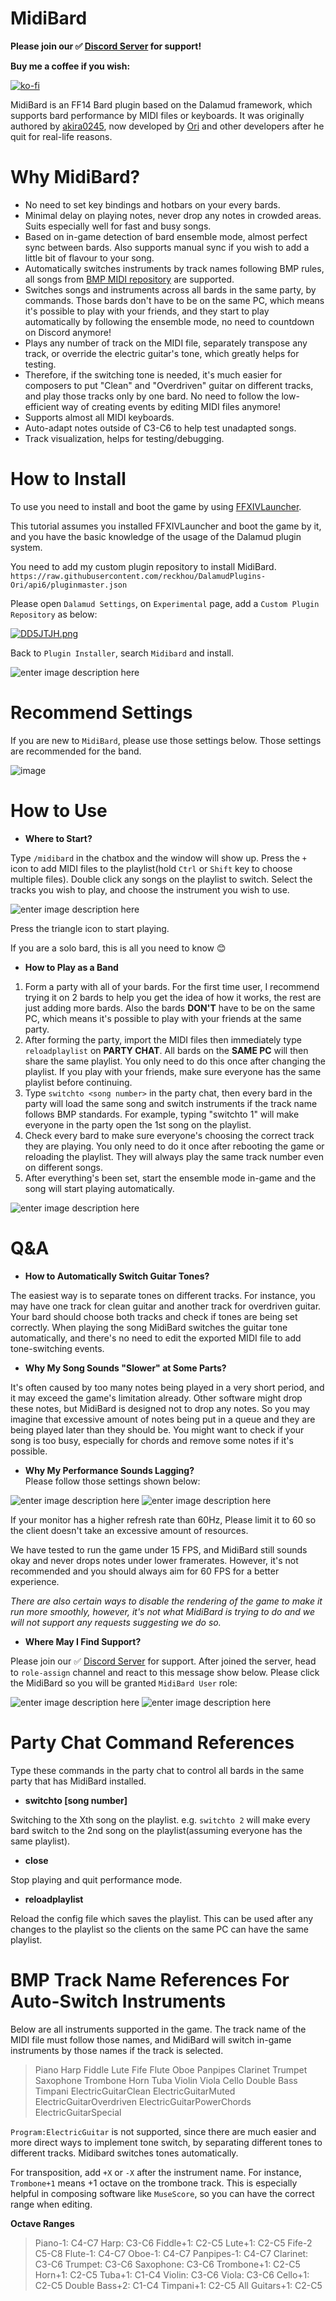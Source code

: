 

# **MidiBard**

**Please join our ✅ [Discord Server](https://discord.gg/xvNhquhnVT) for support!**

**Buy me a coffee if you wish:**

[![ko-fi](https://ko-fi.com/img/githubbutton_sm.svg)](https://ko-fi.com/L3L6CQMMD)

MidiBard is an FF14 Bard plugin based on the Dalamud framework, which supports bard performance by MIDI files or keyboards. It was originally authored by [akira0245](https://github.com/akira0245/MidiBard), now developed by [Ori](https://github.com/reckhou/MidiBard) and other developers after he quit for real-life reasons.


# Why MidiBard?

* No need to set key bindings and hotbars on your every bards. 
* Minimal delay on playing notes, never drop any notes in crowded areas. Suits especially well for fast and busy songs.
* Based on in-game detection of bard ensemble mode, almost perfect sync between bards. Also supports manual sync if you wish to add a little bit of flavour to your song.
*  Automatically switches instruments by track names following BMP rules, all songs from [BMP MIDI repository](https://bmp.trotlinebeercan.com/) are supported.
* Switches songs and instruments across all bards in the same party, by commands. Those bards don't have to be on the same PC, which means it's possible to play with your friends, and they start to play automatically by following the ensemble mode, no need to countdown on Discord anymore!
* Plays any number of track on the MIDI file, separately transpose any track, or override the electric guitar's tone, which greatly helps for testing.
*  Therefore, if the switching tone is needed, it's much easier for composers to put "Clean" and "Overdriven" guitar on different tracks, and play those tracks only by one bard. No need to follow the low-efficient way of creating events by editing MIDI files anymore!
* Supports almost all MIDI keyboards.
* Auto-adapt notes outside of C3-C6 to help test unadapted songs.
* Track visualization, helps for testing/debugging.


# How to Install
To use you need to install and boot the game by using [FFXIVLauncher](https://github.com/goatcorp/FFXIVQuickLauncher).

This tutorial assumes you installed FFXIVLauncher and boot the game by it, and you have the basic knowledge of the usage of the Dalamud plugin system.

You need to add my custom plugin repository to install MidiBard.  
`https://raw.githubusercontent.com/reckhou/DalamudPlugins-Ori/api6/pluginmaster.json` 

Please open ``Dalamud Settings``, on ``Experimental`` page, add a ``Custom Plugin Repository`` as below:

[![DD5JTJH.png](https://i.imgur.com/DD5JTJH.png)](https://i.imgur.com/DD5JTJH.png)

Back to `Plugin Installer`, search `Midibard` and install.

![enter image description here](https://i.imgur.com/4BH682e.png)

# Recommend Settings

If you are new to `MidiBard`, please use those settings below. Those settings are recommended for the band.

![image](https://i.imgur.com/wFsYNDy.png)

# How to Use
* **Where to Start?**  

Type `/midibard` in the chatbox and the window will show up. Press the `+` icon to add MIDI files to the playlist(hold `Ctrl` or `Shift` key to choose multiple files).  Double click any songs on the playlist to switch. Select the tracks you wish to play, and choose the instrument you wish to use. 

![enter image description here](https://i.imgur.com/pSBChDZ.png)

Press the triangle icon to start playing.

If you are a solo bard, this is all you need to know 😊

* **How to Play as a Band**  

1. Form a party with all of your bards. For the first time user, I recommend trying it on 2 bards to help you get the idea of how it works, the rest are just adding more bards. Also the bards **DON'T** have to be on the same PC, which means it's possible to play with your friends at the same party.
2. After forming the party, import the MIDI files then immediately type `reloadplaylist` on **PARTY CHAT**. All bards on the **SAME PC** will then share the same playlist. You only need to do this once after changing the playlist. If you play with your friends, make sure everyone has the same playlist before continuing.
3. Type `switchto <song number>` in the party chat, then every bard in the party will load the same song and switch instruments if the track name follows BMP standards. For example, typing "switchto 1" will make everyone in the party open the 1st song on the playlist.
4. Check every bard to make sure everyone's choosing the correct track they are playing. You only need to do it once after rebooting the game or reloading the playlist. They will always play the same track number even on different songs.
5. After everything's been set, start the ensemble mode in-game and the song will start playing automatically.

![enter image description here](https://i.imgur.com/cAEFMMW.png)



# Q&A

* **How to Automatically Switch Guitar Tones?**

The easiest way is to separate tones on different tracks. For instance, you may have one track for clean guitar and another track for overdriven guitar. Your bard should choose both tracks and check if tones are being set correctly. When playing the song MidiBard switches the guitar tone automatically, and there's no need to edit the exported MIDI file to add tone-switching events.

* **Why My Song Sounds "Slower" at Some Parts?**

It's often caused by too many notes being played in a very short period, and it may exceed the game's limitation already. Other software might drop these notes, but MidiBard is designed not to drop any notes. So you may imagine that excessive amount of notes being put in a queue and they are being played later than they should be. You might want to check if your song is too busy, especially for chords and remove some notes if it's possible.

* **Why My Performance Sounds Lagging?**  
Please follow those settings shown below:

![enter image description here](https://i.imgur.com/Sjvx8Df.png)
![enter image description here](https://i.imgur.com/nYNkUUO.png)

If your monitor has a higher refresh rate than 60Hz, Please limit it to 60 so the client doesn't take an excessive amount of resources.

We have tested to run the game under 15 FPS, and MidiBard still sounds okay and never drops notes under lower framerates. However, it's not recommended and you should always aim for 60 FPS for a better experience.

*There are also certain ways to disable the rendering of the game to make it run more smoothly, however, it's not what MidiBard is trying to do and we will not support any requests suggesting we do so.*

* **Where May I Find Support?**

Please join our ✅ [Discord Server](https://discord.gg/xvNhquhnVT) for support. After joined the server, head to `role-assign` channel and react to this message show below. Please click the MidiBard so you will be granted `MidiBard User` role:

![enter image description here](https://i.imgur.com/lccLSDv.png)
![enter image description here](https://i.imgur.com/2vMGfnP.png)

# Party Chat Command References

Type these commands in the party chat to control all bards in the same party that has MidiBard installed.

* **switchto [song number]**

Switching to the Xth song on the playlist. e.g. `switchto 2` will make every bard switch to the 2nd song on the playlist(assuming everyone has the same playlist).
* **close**

Stop playing and quit performance mode.

*  **reloadplaylist**

Reload the config file which saves the playlist. This can be used after any changes to the playlist so the clients on the same PC can have the same playlist.

# BMP Track Name References For Auto-Switch Instruments

Below are all instruments supported in the game. The track name of the MIDI file must follow those names, and MidiBard will switch in-game instruments by those names if the track is selected.

>Piano
>Harp
>Fiddle
>Lute
>Fife
>Flute
>Oboe
>Panpipes
>Clarinet
>Trumpet
>Saxophone
>Trombone
>Horn
>Tuba
>Violin
>Viola
>Cello
>Double Bass
>Timpani
>ElectricGuitarClean 
>ElectricGuitarMuted 
>ElectricGuitarOverdriven
>ElectricGuitarPowerChords 
>ElectricGuitarSpecial

`Program:ElectricGuitar` is not supported, since there are much easier and more direct ways to implement tone switch, by separating different tones to different tracks. Midibard switches tones automatically.

For transposition, add `+X` or `-X` after the instrument name. For instance, `Trombone+1` means +1 octave on the trombone track. This is especially helpful in composing software like `MuseScore`, so you can have the correct range when editing.

**Octave Ranges**

>Piano-1: C4-C7 
>Harp: C3-C6 
>Fiddle+1: C2-C5 
>Lute+1: C2-C5
>Fife-2 C5-C8 
>Flute-1: C4-C7 
>Oboe-1: C4-C7 
>Panpipes-1: C4-C7 
>Clarinet: C3-C6
>Trumpet: C3-C6 
>Saxophone: C3-C6
>Trombone+1: C2-C5
>Horn+1: C2-C5
>Tuba+1: C1-C4
>Violin: C3-C6
>Viola: C3-C6
>Cello+1: C2-C5
>Double Bass+2: C1-C4
>Timpani+1: C2-C5
>All Guitars+1: C2-C5
